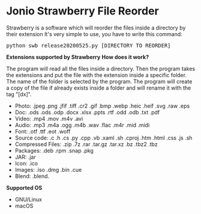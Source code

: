 # Jonio Strawberry File Reorder

Strawberry is a software which will reorder the files inside a directory by their extension
It's very simple to use, you have to write this command:

<pre>python swb_release20200525.py [DIRECTORY TO REORDER]</pre>

<b>Extensions supported by Strawberry</b>
<b>How does it work?</b>
<p>The program will read all the files inside a directory. Then the program takes the extensions and put the file with the extension inside a specific folder. The name of the folder is selected by the program.
The program will create a copy of the file if already exists inside a folder and will rename it with the tag "[dx]".
</p>

<ul>
  <li>Photo: .jpeg .png .jfif .tiff .cr2 .gif .bmp .webp .heic .heif .svg .raw .eps</li>
    <li>Doc: .ods .ods .odp .docx .xlsx .ppts .rtf .odd .odb .txt .pdf</li>
    <li>Video: .mp4 .mov .m4v .avi </li>
    <li>Audio: .mp3 .m4a .ogg .m4b .wav .flac .m4r .mid .midi</li>
  <li>Font: .otf .ttf .eot .woff</li>
  <li>Source code: .c .h .cs .py .cpp .vb .xaml .sh .cproj .htm .html .css .js .sh</li>
  <li>Compressed Files: .zip .7z .rar .tar.gz .tar.xz .bz .tbz2 .tbz</li>
  <li>Packages: .deb .rpm .snap .pkg</li>
  <li>JAR: .jar</li>
  <li>Icon: .ico</li>
  <li>Images: .iso .dmg .bin .cue</li>
  <li>Blend: .blend. </li>
</ul>

<b>Supported OS</b>

<ul>
  <li>GNU/Linux</li>
  <li>macOS</li>
</ul>  
